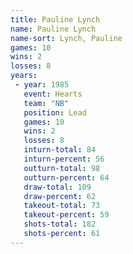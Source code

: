 ```yaml
---
title: Pauline Lynch
name: Pauline Lynch
name-sort: Lynch, Pauline
games: 10
wins: 2
losses: 8
years:
 - year: 1985
   event: Hearts
   team: "NB"
   position: Lead
   games: 10
   wins: 2
   losses: 8
   inturn-total: 84
   inturn-percent: 56
   outturn-total: 98
   outturn-percent: 64
   draw-total: 109
   draw-percent: 62
   takeout-total: 73
   takeout-percent: 59
   shots-total: 182
   shots-percent: 61
---
```

